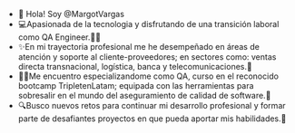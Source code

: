 - 👋 Hola! Soy @MargotVargas
- 💻Apasionada de la tecnologia y disfrutando de una transición laboral como QA Engineer.🐱‍💻
- ✨En mi trayectoria profesional me he desempeñado en áreas de atención y soporte al cliente-proveedores; en sectores como: ventas directa transnacional, logística, banca y telecomunicaciones.🏢
- 👩‍🎓Me encuentro especializandome como QA, curso en el reconocido bootcamp TripletenLatam; equipada con las herramientas para sobresalir en el mundo del aseguramiento de calidad de software.📌
- 🔍Busco nuevos retos para continuar mi desarrollo profesional y formar parte de desafiantes proyectos en que pueda aportar mis habilidades.💪

<!---
MargotVargas/MargotVargas is a ✨ special ✨ repository because its `README.md` (this file) appears on your GitHub profile.
You can click the Preview link to take a look at your changes.
--->
